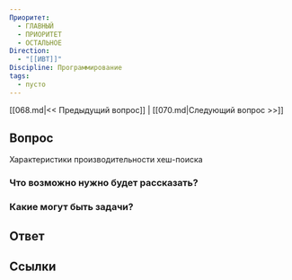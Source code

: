 ```yaml
---
Приоритет:
  - ГЛАВНЫЙ
  - ПРИОРИТЕТ
  - ОСТАЛЬНОЕ
Direction:
  - "[[ИВТ]]" 
Discipline: Программирование 
tags:
  - пусто
---
```

[[068.md|<< Предыдущий вопрос]] | [[070.md|Следующий вопрос >>]]
## Вопрос

Характеристики производительности хеш-поиска

### Что возможно нужно будет рассказать?

### Какие могут быть задачи?

## Ответ

## Ссылки
